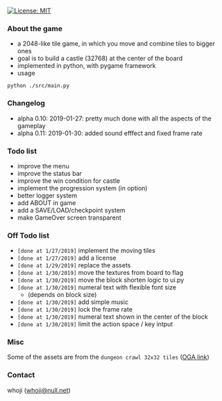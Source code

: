 [![License: MIT](https://img.shields.io/badge/License-MIT-yellow.svg)](https://opensource.org/licenses/MIT)

### About the game

* a 2048-like tile game, in which you move and combine tiles to bigger ones
* goal is to build a castle (32768) at the center of the board
* implemented in python, with pygame framework
* usage
```
python ./src/main.py
```

### Changelog
* alpha 0.10: 2019-01-27: pretty much done with all the aspects of the gameplay
* alpha 0.11: 2019-01-30: added sound efffect and fixed frame rate

### Todo list
* improve the menu
* improve the status bar
* improve the win condition for castle
* implement the progression system (in option)
* better logger system
* add ABOUT in game
* add a SAVE/LOAD/checkpoint system
* make GameOver screen transparent


### Off Todo list
* `[done at 1/27/2019]` implement the moving tiles                    
* `[done at 1/27/2019]` add a license                                 
* `[done at 1/29/2019]` replace the assets                            
* `[done at 1/30/2019]` move the textures from board to flag         
* `[done at 1/30/2019]` move the block shorten logic to ui.py        
* `[done at 1/30/2019]` numeral text with flexible font size         
  * (depends on block size)
* `[done at 1/30/2019]` add simple music                             
* `[done at 1/30/2019]` lock the frame rate                          
* `[done at 1/30/2019]` numeral text shown in the center of the block
* `[done at 1/30/2019]` limit the action space / key intput


### Misc
Some of the assets are from the `dungeon crawl 32x32 tiles` ([OGA link](http://opengameart.org/content/dungeon-crawl-32x32-tiles))


### Contact
whoji (whoji@null.net)

